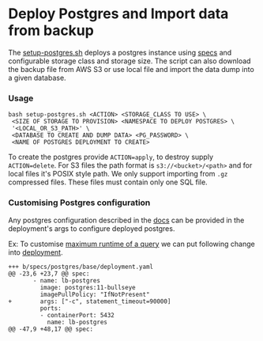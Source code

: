 # Deploy Postgres and Import data from backup

The [setup-postgres.sh](./setup-postgres.sh) deploys a postgres instance using [specs](./base) and configurable storage
class and storage size. The script can also download the backup file from AWS S3 or use local file and import the data dump into a given database.

### Usage

```shell
bash setup-postgres.sh <ACTION> <STORAGE_CLASS TO USE> \
 <SIZE OF STORAGE TO PROVISION> <NAMESPACE TO DEPLOY POSTGRES> \
 '<LOCAL_OR_S3_PATH>' \
 <DATABASE TO CREATE AND DUMP DATA> <PG_PASSWORD> \
 <NAME OF POSTGRES DEPLOYMENT TO CREATE>
```

To create the postgres provide `ACTION=apply`, to destroy supply `ACTION=delete`.
For S3 files the path format is `s3://<bucket>/<path>` and for local files it's POSIX style path.
We only support importing from `.gz` compressed files. These files must contain only one SQL file.

### Customising Postgres configuration

Any postgres configuration described in the [docs](https://www.postgresql.org/docs/14/runtime-config.html) can be provided in the deployment's args to configure deployed postgres.

Ex: To customise [maximum runtime of a query](https://postgresqlco.nf/doc/en/param/statement_timeout/) we can put following change into [deployment](base/deployment.yaml).

```shell
+++ b/specs/postgres/base/deployment.yaml
@@ -23,6 +23,7 @@ spec:
       - name: lb-postgres
         image: postgres:11-bullseye
         imagePullPolicy: "IfNotPresent"
+        args: ["-c", statement_timeout=90000]
         ports:
         - containerPort: 5432
           name: lb-postgres
@@ -47,9 +48,17 @@ spec:
```
